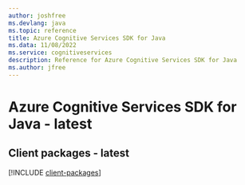 ```yaml
---
author: joshfree
ms.devlang: java
ms.topic: reference
title: Azure Cognitive Services SDK for Java
ms.data: 11/08/2022
ms.service: cognitiveservices
description: Reference for Azure Cognitive Services SDK for Java
ms.author: jfree
---
```

# Azure Cognitive Services SDK for Java - latest

## Client packages - latest
[!INCLUDE [client-packages](cognitive-services-client-index.md)]